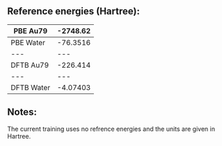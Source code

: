 ## Reference energies (Hartree):

PBE Au79   |    -2748.62
--- | --- 
PBE Water  |    -76.3516
--- | --- 
DFTB Au79  |    -226.414
--- | --- 
DFTB Water |    -4.07403

## Notes:

The current training uses no refrence energies and the units are given in Hartree.
